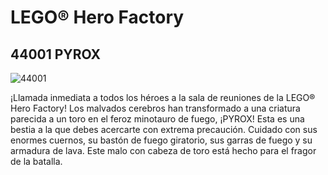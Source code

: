 # LEGO® Hero Factory

## 44001 PYROX

![44001](https://www.lego.com/cdn/product-assets/product.img.pri/44001_prod.jpg)

¡Llamada inmediata a todos los héroes a la sala de reuniones de la LEGO® Hero Factory! Los malvados cerebros han transformado a una criatura parecida a un toro en el feroz minotauro de fuego, ¡PYROX! Esta es una bestia a la que debes acercarte con extrema precaución. Cuidado con sus enormes cuernos, su bastón de fuego giratorio, sus garras de fuego y su armadura de lava. Este malo con cabeza de toro está hecho para el fragor de la batalla.